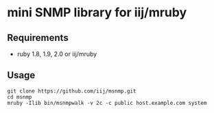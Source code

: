 # mini SNMP library for iij/mruby

## Requirements
 * ruby 1.8, 1.9, 2.0 or iij/mruby

## Usage

    git clone https://github.com/iij/msnmp.git
    cd msnmp
    mruby -Ilib bin/msnmpwalk -v 2c -c public host.example.com system
